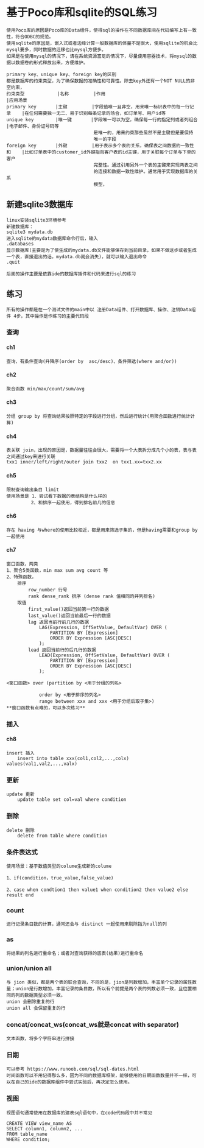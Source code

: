 # 基于Poco库和sqlite的SQL练习

    使用Poco库的原因是Poco库的Data组件，使得sql的操作在不同数据库间在代码编写上有一致性，符合ODBC的规范。
    使用sqlite的原因是，嵌入式或者边缘计算一般数据库的体量不是很大，使用sqlite的机会比mysql要多，同时数据的迁移也比mysql方便多。
    如果是在使用mysql的情况下，请在系统资源富足的情况下，尽量使用容器技术，将mysql的数据以数据卷的形式释放出来，方便维护。

    primary key、unique key、foreign key的区别
    都是数据库的约束类型，为了确保数据的准确性和可靠性。除去key外还有一个NOT NULL的非空约束，
    约束类型            |名称         |作用                                     |应用场景
    primary key       |主键         |字段值唯一且非空，用来唯一标识表中的每一行记录    |在任何需要独一无二、易于识别每条记录的场合，如订单号、用户id等
    unique key        |唯一键       |字段唯一可以为空，确保每一行的指定列或者列组合    |电子邮件、身份证号码等
                                    是唯一的，用来约束那些虽然不是主键但是要保持
                                    唯一的字段
    foreign key       |外键         |用于表示多个表的关系，确保表之间数据的一致性和    |比如订单表中的customer_id外键指向客户表的id主键，用于关联每个订单与下单的客户
                                    完整性。通过引用另外一个表的主键来实现两表之间
                                    的连接和数据一致性维护。通常用于实现数据库的关系
                                    模型，

## 新建sqlite3数据库

    linux安装sqlite3环境参考 
    新建数据库：
    sqlite3 mydata.db
    进入sqlite的mydata数据库命令行后，输入
    .databases
    显示数据库(主要是为了使生成的mydata.db文件能够保存到当前目录，如果不做这步或者生成一个表，直接退出的话，mydata.db就会消失)，就可以输入退出命令
    .quit 
    
    后面的操作主要是依靠ide的数据库插件和代码来进行sql的练习

## 练习

    所有的操作都是在一个测试文件的main中以 注册Data组件、打开数据库、操作、注销Data组件 4步。其中操作是作练习的主要代码段

### 查询
#### ch1

    查询，有条件查询(升降序(order by  asc/desc)、条件筛选(where and/or))

#### ch2

    聚合函数 min/max/count/sum/avg
    
#### ch3

    分组 group by 将查询结果按照特定的字段进行分组，然后进行统计(用聚合函数进行统计计算)

#### ch4

    表关联 join，出现的原因是，数据量往往会很大，需要将一个大表拆分成几个小的表，表与表之间通过key来进行关联
    txx1 inner/left/right/outer join txx2  on txx1.xx=txx2.xx

#### ch5

    限制查询输出条目 limit
    使用场景是 1、尝试看下数据的表结构是什么样的
             2、和排序一起使用，得到排名前几的信息
    
#### ch6

    存在 having 与where的使用比较相近，都是用来筛选子集的，但是having需要和group by 一起使用

#### ch7

    窗口函数，两类
    1、聚合5类函数，min max sum avg count 等
    2、特殊函数，
        排序 
            row_number 行号
            rank dense_rank 排序 (dense rank 值相同的并列排名)
        取值
            first_value()返回当前第一行的数据
            last_value()返回当前最后一行的数据
            lag 返回当前行前几行的数据
                LAG(Expression, OffSetValue, DefaultVar) OVER (
                    PARTITION BY [Expression]
                    ORDER BY Expression [ASC|DESC]
                );
            lead 返回当前行的后几行的数据
                LEAD(Expression, OffSetValue, DefaultVar) OVER (
                    PARTITION BY [Expression]
                    ORDER BY Expression [ASC|DESC]
                );

    <窗口函数> over (partition by <用于分组的列名>

                order by <用于排序的列名>
                range between xxx and xxx <用于分组后取子集>)
    **窗口函数有点难的，可以多次练习**
        
### 插入

#### ch8

    insert 插入
        insert into table xxx(col1,col2,...,colx) values(val1,val2,...,valx)

### 更新
    
    update 更新
        update table set col=val where condition

### 删除

    delete 删除
        delete from table where condition

### 条件表达式

    使用场景：基于数值类型的colume生成新的colume

    1、if(condition，true_value,false_value)

    2、case when condtion1 then value1 when condition2 then value2 else result end

### count

    进行记录条目数的计算，通常还会与 distinct 一起使用来剔除指为null的列

### as

    将结果的列名进行重命名；或者对查询获得的底表(结果)进行重命名

### union/union all
    
    与 jion 类似，都是两个表的联合查询，不同的是，jion是列数增加，丰富单个记录的属性数量；union是行数增加，丰富记录的条目数，所以有个前提是两个表的列数必须一致，且位置相同的列的数据类型必须一致。
    union 会删除重复的行
    union all 会保留重复的行

### concat/concat_ws(concat_ws就是concat with separator)

    文本函数，将多个字符串进行拼接

### 日期

    可以参考 https://www.runoob.com/sql/sql-dates.html
    时间函数可以不用记得那么多，因为不同的数据库框架，能够使用的日期函数数量并不一样，可以在自己的ide的数据库组件中尝试实验后，再决定怎么使用。
    
### 视图

    视图语句通常使用在数据库的建表sql语句中，在code代码段中并不常见

    CREATE VIEW view_name AS
    SELECT column1, column2, ...
    FROM table_name
    WHERE condition;

